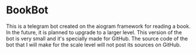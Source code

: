 # BookBot

This is a telegram bot created on the aiogram framework for reading a book.
In the future, it is planned to upgrade to a larger level.
This version of the bot is very small and it's specially made for GitHub.
The source code of the bot that I will make for the scale level will not post its sources on GitHub.